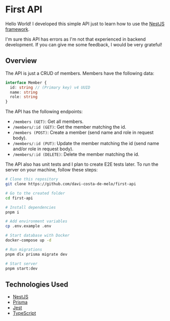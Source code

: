 # First API

Hello World! I developed this simple API just to learn how to use the [NestJS framework](https://nestjs.com).

I'm sure this API has errors as I'm not that experienced in backend development. If you can give me some feedback, I would be very grateful!

## Overview

The API is just a CRUD of members. Members have the following data:

```ts
interface Member {
  id: string // (Primary key) v4 UUID
  name: string
  role: string
}
```

The API has the following endpoints:

- `/members (GET)`: Get all members.
- `/members/:id (GET)`: Get the member matching the id.
- `/members (POST)`: Create a member (send name and role in request body).
- `/members/:id (PUT)`: Update the member matching the id (send name and/or role in request body).
- `/members/:id (DELETE)`: Delete the member matching the id.

The API also has unit tests and I plan to create E2E tests later. To run the server on your machine, follow these steps:

```bash
# Clone this repository
git clone https://github.com/davi-costa-de-melo/first-api

# Go to the created folder
cd first-api

# Install dependencies
pnpm i

# Add environment variables
cp .env.example .env

# Start database with Docker
docker-compose up -d

# Run migrations
pnpm dlx prisma migrate dev

# Start server
pnpm start:dev
```

## Technologies Used

- [NestJS](https://nestjs.com)
- [Prisma](https://prisma.io)
- [Jest](https://jestjs.io)
- [TypeScript](https://typescriptlang.org)
